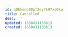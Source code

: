 ```yaml
---
id: q0bhonp80pf2ey7k97xo0ku
title: Cancelled
desc: ''
updated: 1650431133613
created: 1650431133613
---
```


